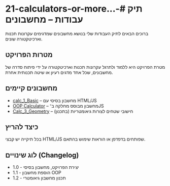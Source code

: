 # 21-calculators-or-more...-# תיק עבודות – מחשבונים

ברוכים הבאים לתיק העבודות שלי בנושא מחשבונים שמדגימים עקרונות תכנות וארכיטקטורה שונים.

## מטרות הפרויקט
מטרת הפרויקט היא ללמוד ולתרגל עקרונות תכנות וארכיטקטורה על ידי פיתוח סדרה של מחשבונים, שכל אחד מדגים רעיון או שיטה תכנותית אחרת.

## מחשבונים קיימים

- [calc_1_Basic](https://github.com/michael-melamed/21-calculators-or-more...-/tree/main/Calc%201-%20basic%20) – מחשבון בסיסי עם HTML/JS  
- [OOP Calculator](./oop-calculator) – מחשבון מבוסס מחלקה ב־JS  
- [Calc_3_Geometry](https://github.com/michael-melamed/21-calculators-or-more...-/tree/main/Calc_3_Geometry) – חישובי שטחים לצורות גיאומטריות (בתכנון)

## כיצד להריץ
בכל תיקייה יש קבצי HTML/JS שפותחים בדפדפן או הוראות שימוש בהתאם.

## לוג שינויים (Changelog)
- 1.0 - יצירת הפרויקט, מחשבון בסיסי  
- 1.1 - הוספת מחשבון OOP  
- 1.2 - תכנון מחשבון גיאומטרי
